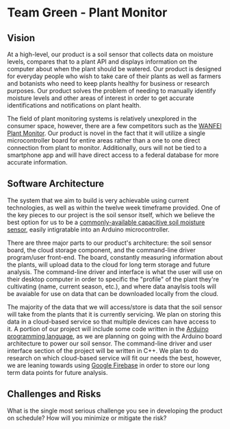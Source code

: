 # Team Green - Plant Monitor

## Vision

At a high-level, our product is a soil sensor that collects data on moisture levels, compares that to a plant API and displays information on the computer about when the plant should be watered. Our product is designed for everyday people who wish to take care of their plants as well as farmers and botanists who need to keep plants healthy for business or research purposes. Our product solves the problem of needing to manually identify moisture levels and other areas of interest in order to get accurate identifications and notifications on plant health.

The field of plant monitoring systems is relatively unexplored in the consumer space, however, there are a few competitors such as the [WANFEI Plant Monitor](https://www.amazon.com/Wanfei-Intelligent-Bluetooth-Fertility-Temperature/dp/B07ZH7FQJ7). Our product is novel in the fact that it will utilize a single microcontroller board for entire areas rather than a one to one direct connection from plant to monitor. Additionally, ours will not be tied to a smartphone app and will have direct access to a federal database for more accurate information.

## Software Architecture

The system that we aim to build is very achievable using current technologies, as well as within the twelve week timeframe provided. One of the key pieces to our project is the soil sensor itself, which we believe the best option for us to be a [commonly-available capacitive soil moisture sensor](https://www.amazon.com/Gikfun-Capacitive-Corrosion-Resistant-Detection/dp/B07H3P1NRM), easily intigratable into an Arduino microcontroller. 

There are three major parts to our product's architecture: the soil sensor board, the cloud storage component, and the command-line driver program/user front-end. The board, constantly measuring information about the plants, will upload data to the cloud for long term storage and future analysis. The command-line driver and interface is what the user will use on their desktop computer in order to specific the "profile" of the plant they're cultivating (name, current season, etc.), and where data anaylsis tools will be avaiable for use on data that can be downloaded locally from the cloud.

The majority of the data that we will access/store is data that the soil sensor will take from the plants that it is currently servicing. We plan on storing this data in a cloud-based service so that multiple devices can have access to it. A portion of our project will include some code written in the [Arduino programming language](https://www.arduino.cc/reference/en/), as we are planning on going with the Arduino board architecture to power our soil sensor. The command-line driver and user interface section of the project will be written in C++. We plan to do research on which cloud-based service will fit our needs the best, however, we are leaning towards using [Google Firebase](https://firebase.google.com/products/firestore) in order to store our long term data points for future analysis.

## Challenges and Risks

What is the single most serious challenge you see in developing the product on schedule?
How will you minimize or mitigate the risk?
